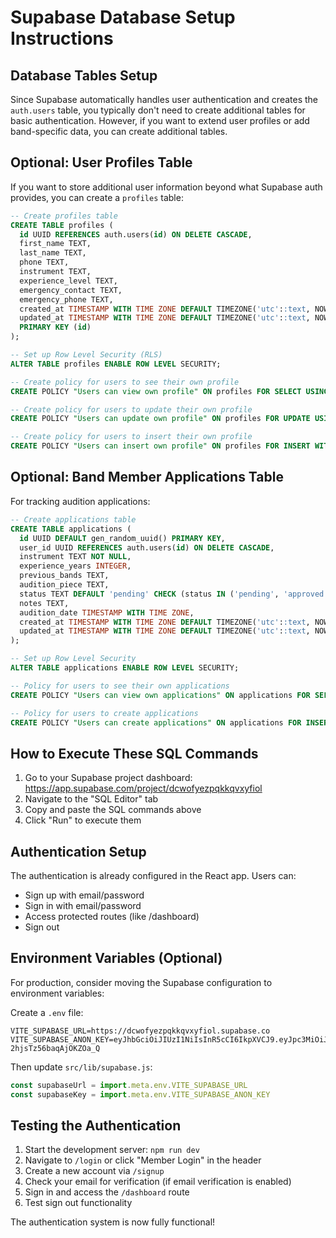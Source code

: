 # Supabase Database Setup Instructions

## Database Tables Setup

Since Supabase automatically handles user authentication and creates the `auth.users` table, you typically don't need to create additional tables for basic authentication. However, if you want to extend user profiles or add band-specific data, you can create additional tables.

## Optional: User Profiles Table

If you want to store additional user information beyond what Supabase auth provides, you can create a `profiles` table:

```sql
-- Create profiles table
CREATE TABLE profiles (
  id UUID REFERENCES auth.users(id) ON DELETE CASCADE,
  first_name TEXT,
  last_name TEXT,
  phone TEXT,
  instrument TEXT,
  experience_level TEXT,
  emergency_contact TEXT,
  emergency_phone TEXT,
  created_at TIMESTAMP WITH TIME ZONE DEFAULT TIMEZONE('utc'::text, NOW()) NOT NULL,
  updated_at TIMESTAMP WITH TIME ZONE DEFAULT TIMEZONE('utc'::text, NOW()) NOT NULL,
  PRIMARY KEY (id)
);

-- Set up Row Level Security (RLS)
ALTER TABLE profiles ENABLE ROW LEVEL SECURITY;

-- Create policy for users to see their own profile
CREATE POLICY "Users can view own profile" ON profiles FOR SELECT USING (auth.uid() = id);

-- Create policy for users to update their own profile
CREATE POLICY "Users can update own profile" ON profiles FOR UPDATE USING (auth.uid() = id);

-- Create policy for users to insert their own profile
CREATE POLICY "Users can insert own profile" ON profiles FOR INSERT WITH CHECK (auth.uid() = id);
```

## Optional: Band Member Applications Table

For tracking audition applications:

```sql
-- Create applications table
CREATE TABLE applications (
  id UUID DEFAULT gen_random_uuid() PRIMARY KEY,
  user_id UUID REFERENCES auth.users(id) ON DELETE CASCADE,
  instrument TEXT NOT NULL,
  experience_years INTEGER,
  previous_bands TEXT,
  audition_piece TEXT,
  status TEXT DEFAULT 'pending' CHECK (status IN ('pending', 'approved', 'rejected')),
  notes TEXT,
  audition_date TIMESTAMP WITH TIME ZONE,
  created_at TIMESTAMP WITH TIME ZONE DEFAULT TIMEZONE('utc'::text, NOW()) NOT NULL,
  updated_at TIMESTAMP WITH TIME ZONE DEFAULT TIMEZONE('utc'::text, NOW()) NOT NULL
);

-- Set up Row Level Security
ALTER TABLE applications ENABLE ROW LEVEL SECURITY;

-- Policy for users to see their own applications
CREATE POLICY "Users can view own applications" ON applications FOR SELECT USING (auth.uid() = user_id);

-- Policy for users to create applications
CREATE POLICY "Users can create applications" ON applications FOR INSERT WITH CHECK (auth.uid() = user_id);
```

## How to Execute These SQL Commands

1. Go to your Supabase project dashboard: https://app.supabase.com/project/dcwofyezpqkkqvxyfiol
2. Navigate to the "SQL Editor" tab
3. Copy and paste the SQL commands above
4. Click "Run" to execute them

## Authentication Setup

The authentication is already configured in the React app. Users can:

- Sign up with email/password
- Sign in with email/password
- Access protected routes (like /dashboard)
- Sign out

## Environment Variables (Optional)

For production, consider moving the Supabase configuration to environment variables:

Create a `.env` file:
```
VITE_SUPABASE_URL=https://dcwofyezpqkkqvxyfiol.supabase.co
VITE_SUPABASE_ANON_KEY=eyJhbGciOiJIUzI1NiIsInR5cCI6IkpXVCJ9.eyJpc3MiOiJzdXBhYmFzZSIsInJlZiI6ImRjd29meWV6cHFra3F2eHlmaW9sIiwicm9sZSI6ImFub24iLCJpYXQiOjE3NTgxNDQ1ODIsImV4cCI6MjA3MzcyMDU4Mn0.ZX_Vg1kFXytTLQ8vuGwMgz-2hjsTz56baqAjOKZOa_Q
```

Then update `src/lib/supabase.js`:
```javascript
const supabaseUrl = import.meta.env.VITE_SUPABASE_URL
const supabaseKey = import.meta.env.VITE_SUPABASE_ANON_KEY
```

## Testing the Authentication

1. Start the development server: `npm run dev`
2. Navigate to `/login` or click "Member Login" in the header
3. Create a new account via `/signup`
4. Check your email for verification (if email verification is enabled)
5. Sign in and access the `/dashboard` route
6. Test sign out functionality

The authentication system is now fully functional!